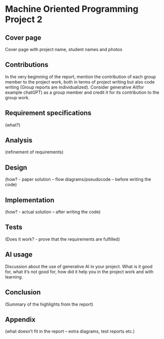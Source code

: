 # Machine Oriented Programming Project 2



## Cover page
Cover page with project name, student names and photos

## Contributions
In the very beginning of the report, mention the contribution of each group member to the project work, both in terms of project writing but also code writing (Group reports are individualized). Consider generative AI(for example chatGPT) as a group member and credit it for its contribution to the group work.

## Requirement specifications
(what?)

## Analysis
(refinement of requirements)

## Design
(how? - paper solution – flow diagrams/pseudocode – before writing the code)

## Implementation
(how? - actual solution – after writing the code)

## Tests
(Does it work? - prove that the requirements are fulfilled)

## AI usage
Discussion about the use of generative AI in your project. What is it good for, what it’s not good for, how did it help you in the project work and with learning.

## Conclusion
(Summary of the highlights from the report)

## Appendix
(what doesn’t fit in the report – extra diagrams, test reports etc.)

